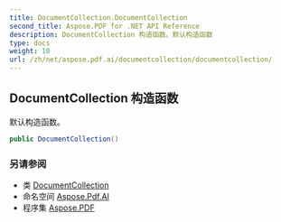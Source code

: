 ```yaml
---
title: DocumentCollection.DocumentCollection
second_title: Aspose.PDF for .NET API Reference
description: DocumentCollection 构造函数。默认构造函数
type: docs
weight: 10
url: /zh/net/aspose.pdf.ai/documentcollection/documentcollection/
---
```

## DocumentCollection 构造函数

默认构造函数。

```csharp
public DocumentCollection()
```

### 另请参阅

* 类 [DocumentCollection](../)
* 命名空间 [Aspose.Pdf.AI](../../../aspose.pdf.ai/)
* 程序集 [Aspose.PDF](../../../)